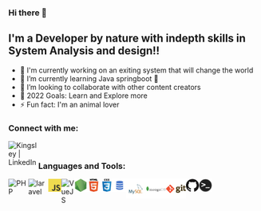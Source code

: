 ### Hi there 👋 

## I'm a Developer by nature with indepth skills in System Analysis and design!!

- 🔭 I'm currently working on an exiting system that will change the world
- 🌱 I’m currently learning Java springboot 🤣
- 👯 I’m looking to collaborate with other content creators
- 🥅 2022 Goals: Learn and Explore more
- ⚡ Fun fact: I'm an animal lover

### Connect with me:

[<img align="left" alt="Kingsley | LinkedIn" width="60px" src="https://1000logos.net/wp-content/uploads/2017/03/Linkedin-Logo.png" />][linkedin]

<br />

### Languages and Tools:

<img align="left" alt="PHP" width="40px" src="https://www.php.net/images/logos/new-php-logo.svg" />
<img align="left" alt="laravel" width="40px" src="https://png.pngitem.com/pimgs/s/578-5785080_laravel-6-logo-png-transparent-png.png" />
<img align="left" alt="JavaScript" width="26px" src="https://raw.githubusercontent.com/github/explore/80688e429a7d4ef2fca1e82350fe8e3517d3494d/topics/javascript/javascript.png" />
<img align="left" alt="VueJS" width="26px" src="https://vuejs.org/images/logo.svg" />
<img align="left" alt="Node.js" width="26px" src="https://raw.githubusercontent.com/github/explore/80688e429a7d4ef2fca1e82350fe8e3517d3494d/topics/nodejs/nodejs.png" />
<img align="left" alt="HTML5" width="26px" src="https://raw.githubusercontent.com/github/explore/80688e429a7d4ef2fca1e82350fe8e3517d3494d/topics/html/html.png" />
<img align="left" alt="CSS3" width="26px" src="https://raw.githubusercontent.com/github/explore/80688e429a7d4ef2fca1e82350fe8e3517d3494d/topics/css/css.png" />

<img align="left" alt="SQL" width="26px" src="https://raw.githubusercontent.com/github/explore/80688e429a7d4ef2fca1e82350fe8e3517d3494d/topics/sql/sql.png" />
<img align="left" alt="MySQL" width="40px" src="https://raw.githubusercontent.com/github/explore/80688e429a7d4ef2fca1e82350fe8e3517d3494d/topics/mysql/mysql.png" />
<img align="left" alt="MongoDB" width="40px" src="https://raw.githubusercontent.com/github/explore/80688e429a7d4ef2fca1e82350fe8e3517d3494d/topics/mongodb/mongodb.png" />
<img align="left" alt="Git" width="40px" src="https://raw.githubusercontent.com/github/explore/80688e429a7d4ef2fca1e82350fe8e3517d3494d/topics/git/git.png" />
<img align="left" alt="GitHub" width="26px" src="https://raw.githubusercontent.com/github/explore/78df643247d429f6cc873026c0622819ad797942/topics/github/github.png" />
<img align="left" alt="Terminal" width="26px" src="https://raw.githubusercontent.com/github/explore/80688e429a7d4ef2fca1e82350fe8e3517d3494d/topics/terminal/terminal.png" />

<br />
<br />


[linkedin]: https://www.linkedin.com/in/kingsley-amaitsa/